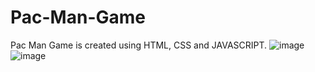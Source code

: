 # Pac-Man-Game
Pac Man Game is created using HTML, CSS and JAVASCRIPT.
![image](https://github.com/foreshubham/Pac-Man-Game/assets/130773338/60772a5c-91f7-46f3-8a8f-ba98b1c963a0)
![image](https://github.com/foreshubham/Pac-Man-Game/assets/130773338/9f898856-5a0f-4ee1-8e3c-9afd58ba7b77)
